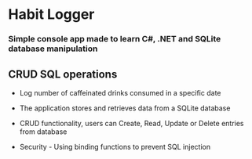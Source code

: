 # Habit Logger
### Simple console app made to learn C#, .NET and SQLite database manipulation

## CRUD SQL operations

* Log number of caffeinated drinks consumed in a specific date
* The application stores and retrieves data from a SQLite database
* CRUD functionality, users can Create, Read, Update or Delete entries from database
  
* Security - Using binding functions to prevent SQL injection

